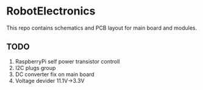 # RobotElectronics
This repo contains schematics and PCB layout for main board and modules. 

## TODO 
1. RaspberryPi self power transistor controll 
2. I2C plugs group 
4. DC converter fix on main board
5. Voltage devider 11.1V->3.3V  
